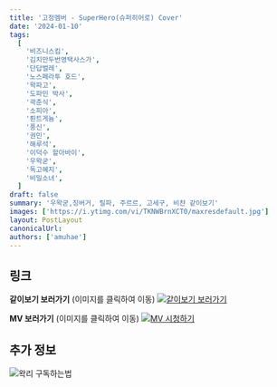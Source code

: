 ```yaml
---
title: '고정멤버 - SuperHero(슈퍼히어로) Cover'
date: '2024-01-10'
tags:
  [
    '비즈니스킴',
    '김치만두번영택사스가',
    '단답벌레',
    '노스페라투 호드',
    '왁파고',
    '도파민 박사',
    '곽춘식',
    '소피아',
    '뢴트게늄',
    '풍신',
    '권민',
    '해루석',
    '이덕수 할아바이',
    '우왁굳',
    '독고혜지',
    '비밀소녀',
  ]
draft: false
summary: '우왁굳,징버거, 릴파, 주르르, 고세구, 비챤 같이보기'
images: ['https://i.ytimg.com/vi/TKNWBrnXCT0/maxresdefault.jpg']
layout: PostLayout
canonicalUrl:
authors: ['amuhae']
---
```


## 링크

**같이보기 보러가기** (이미지를 클릭하여 이동)
[![같이보기 보러가기](https://cdn.discordapp.com/attachments/1136601898116464710/1137050327938506852/logo.png)](https://cafe.naver.com/steamindiegame/14405883)

**MV 보러가기** (이미지를 클릭하여 이동)
[![MV 시청하기](https://i.ytimg.com/vi/TKNWBrnXCT0/maxresdefault.jpg)](https://youtu.be/TKNWBrnXCT0?si=Adelmi9TW38g05Qn)

## 추가 정보

![왁리 구독하는법](https://cdn.discordapp.com/attachments/1136601898116464710/1137049857136267374/--2cut.gif)
